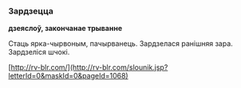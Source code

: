 ### Зардзецца
**дзеяслоў, закончанае трыванне**

Стаць ярка-чырвоным, пачырванець. Зардзелася ранішняя зара. Зардзеліся шчокі.

<a rel="author">[http://rv-blr.com/](http://rv-blr.com/slounik.jsp?letterId=0&maskId=0&pageId=1068)</a>
